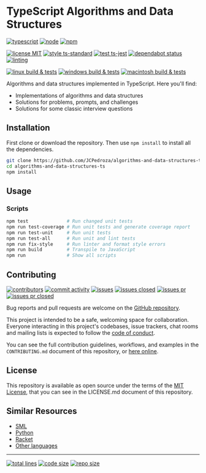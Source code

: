 # TypeScript Algorithms and Data Structures

[![typescript][16]][17]
[![node][18]][19]
[![npm][20]][21]

[![license MIT][6]][7]
[![style ts-standard][8]][9]
[![test ts-jest][10]][11]
[![dependabot status][12]][13]
[![linting][4]][5]

[![linux build & tests][0]][1]
[![windows build & tests][2]][3]
[![macintosh build & tests][14]][15]

Algorithms and data structures implemented in TypeScript. Here you'll find:

- Implementations of algorithms and data structures
- Solutions for problems, prompts, and challenges
- Solutions for some classic interview questions

## Installation

First clone or download the repository. Then use `npm install` to install all the
dependencies.

```bash
git clone https://github.com/JCPedroza/algorithms-and-data-structures-ts.git
cd algorithms-and-data-structures-ts
npm install
```

## Usage

### Scripts

```bash
npm test              # Run changed unit tests
npm run test-coverage # Run unit tests and generate coverage report
npm run test-unit     # Run unit tests
npm run test-all      # Run unit and lint tests
npm run fix-style     # Run linter and format style errors
npm run build         # Transpile to JavaScript
npm run               # Show all scripts
```

## Contributing

[![contributors][50]][51] [![commit activity][52]][53] [![issues][54]][55]
[![issues closed][56]][57] [![issues pr][58]][59] [![issues pr closed][60]][61]

Bug reports and pull requests are welcome on the [GitHub repository][32].

This project is intended to be a safe, welcoming space for collaboration. Everyone
interacting in this project's codebases, issue trackers, chat rooms and mailing lists
is expected to follow the [code of conduct][30].

You can see the full contribution guidelines, workflows, and examples in the
`CONTRIBUTING.md` document of this repository, or [here online][31].

## License

This repository is available as open source under the terms of the
[MIT License][7], that you can see in the LICENSE.md document of
this repository.

## Similar Resources

- [SML][103]
- [Python][101]
- [Racket][104]
- [Other languages][100]

---

[![total lines][90]][91] [![code size][92]][93] [![repo size][94]][95]

[0]: https://github.com/JCPedroza/algorithms-and-data-structures-ts/actions/workflows/linux.yml/badge.svg
[1]: https://github.com/JCPedroza/algorithms-and-data-structures-ts/actions/workflows/linux.yml
[2]: https://github.com/JCPedroza/algorithms-and-data-structures-ts/actions/workflows/windows.yml/badge.svg
[3]: https://github.com/JCPedroza/algorithms-and-data-structures-ts/actions/workflows/windows.yml
[4]: https://github.com/JCPedroza/algorithms-and-data-structures-ts/actions/workflows/lint.yml/badge.svg
[5]: https://github.com/JCPedroza/algorithms-and-data-structures-ts/actions/workflows/lint.yml
[6]: https://badgen.net/github/license/JCPedroza/algorithms-and-data-structures-ts
[7]: https://opensource.org/licenses/MIT
[8]: https://badgen.net/badge/style/ts-standard/blue?icon=typescript
[9]: https://github.com/standard/ts-standard
[10]: https://badgen.net/badge/test/ts-jest/blue?icon=typescript
[10]: https://img.shields.io/badge/test-ts--jest-blue
[11]: https://github.com/kulshekhar/ts-jest
[12]: https://badgen.net/github/dependabot/JCPedroza/algorithms-and-data-structures-ts?icon=dependabot
[13]: https://github.com/JCPedroza/algorithms-and-data-structures-ts/blob/main/.github/dependabot.yml
[14]: https://github.com/JCPedroza/algorithms-and-data-structures-ts/actions/workflows/macintosh.yml/badge.svg
[15]: https://github.com/JCPedroza/algorithms-and-data-structures-ts/actions/workflows/macintosh.yml
[16]: https://img.shields.io/badge/typescript-%23007ACC.svg?style=for-the-badge&logo=typescript&logoColor=white
[17]: https://github.com/microsoft/TypeScript
[18]: https://img.shields.io/badge/node.js-6DA55F?style=for-the-badge&logo=node.js&logoColor=white
[19]: https://github.com/nodejs/node
[20]: https://img.shields.io/badge/NPM-%23000000.svg?style=for-the-badge&logo=npm&logoColor=white
[21]: https://github.com/npm/cli

[30]: https://github.com/JCPedroza/algorithms-and-data-structures-ts/blob/main/CODE_OF_CONDUCT.md
[31]: https://github.com/JCPedroza/algorithms-and-data-structures-ts/blob/main/CONTRIBUTING.md
[32]: https://github.com/JCPedroza/algorithms-and-data-structures-ts

[50]: https://img.shields.io/github/contributors/JCPedroza/algorithms-and-data-structures-ts
[51]: https://github.com/JCPedroza/algorithms-and-data-structures-ts/graphs/contributors
[52]: https://img.shields.io/github/commit-activity/m/JCPedroza/algorithms-and-data-structures-ts
[53]: https://github.com/JCPedroza/algorithms-and-data-structures-ts/graphs/commit-activity
[54]: https://img.shields.io/github/issues-raw/JCPedroza/algorithms-and-data-structures-ts
[55]: https://github.com/JCPedroza/algorithms-and-data-structures-ts/issues
[56]: https://img.shields.io/github/issues-closed-raw/JCPedroza/algorithms-and-data-structures-ts
[57]: https://github.com/JCPedroza/algorithms-and-data-structures-ts/issues
[58]: https://img.shields.io/github/issues-pr-raw/JCPedroza/algorithms-and-data-structures-ts
[59]: https://github.com/JCPedroza/algorithms-and-data-structures-ts/pulls
[60]: https://img.shields.io/github/issues-pr-closed-raw/JCPedroza/algorithms-and-data-structures-ts
[61]: https://github.com/JCPedroza/algorithms-and-data-structures-ts/pulls

[90]: https://img.shields.io/tokei/lines/github/jcpedroza/algorithms-and-data-structures-ts
[91]: https://img.shields.io/tokei/lines/github/jcpedroza/algorithms-and-data-structures-ts
[92]: https://img.shields.io/github/languages/code-size/jcpedroza/algorithms-and-data-structures-ts
[93]: https://img.shields.io/github/languages/code-size/jcpedroza/algorithms-and-data-structures-ts
[94]: https://img.shields.io/github/repo-size/jcpedroza/algorithms-and-data-structures-ts
[95]: https://img.shields.io/github/repo-size/jcpedroza/algorithms-and-data-structures-ts

[100]: https://github.com/JCPedroza/algorithms-and-data-structures
[101]: https://github.com/JCPedroza/algorithms-and-data-structures-py
[103]: https://github.com/JCPedroza/algorithms-and-data-structures-sml
[104]: https://github.com/JCPedroza/algorithms-and-data-structures-rkt
